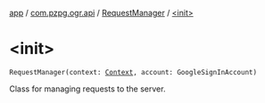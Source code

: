 [app](../../index.md) / [com.pzpg.ogr.api](../index.md) / [RequestManager](index.md) / [&lt;init&gt;](./-init-.md)

# &lt;init&gt;

`RequestManager(context: `[`Context`](https://developer.android.com/reference/android/content/Context.html)`, account: GoogleSignInAccount)`

Class for managing requests to the server.

